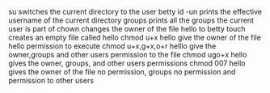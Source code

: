 su switches the current directory to the user betty
id -un prints the effective username of the current directory
groups prints all the groups the current user is part of
chown changes the owner of the file hello to betty
touch creates an empty file called hello
chmod u+x hello give the owner of the file hello permission to execute
chmod u+x,g+x,o+r helllo give the owner,groups and other users permission to the file
chmod ugo+x hello gives the owner, groups, and other users permissions
chmod 007 hello gives the owner of the file no permission, groups no permission and permission to other users
